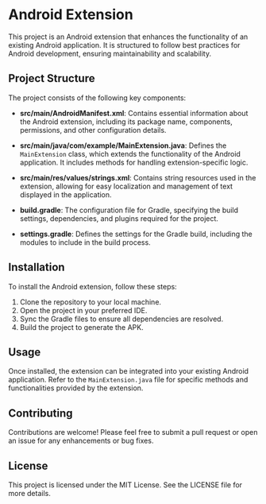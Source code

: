 # Android Extension

This project is an Android extension that enhances the functionality of an existing Android application. It is structured to follow best practices for Android development, ensuring maintainability and scalability.

## Project Structure

The project consists of the following key components:

- **src/main/AndroidManifest.xml**: Contains essential information about the Android extension, including its package name, components, permissions, and other configuration details.
  
- **src/main/java/com/example/MainExtension.java**: Defines the `MainExtension` class, which extends the functionality of the Android application. It includes methods for handling extension-specific logic.

- **src/main/res/values/strings.xml**: Contains string resources used in the extension, allowing for easy localization and management of text displayed in the application.

- **build.gradle**: The configuration file for Gradle, specifying the build settings, dependencies, and plugins required for the project.

- **settings.gradle**: Defines the settings for the Gradle build, including the modules to include in the build process.

## Installation

To install the Android extension, follow these steps:

1. Clone the repository to your local machine.
2. Open the project in your preferred IDE.
3. Sync the Gradle files to ensure all dependencies are resolved.
4. Build the project to generate the APK.

## Usage

Once installed, the extension can be integrated into your existing Android application. Refer to the `MainExtension.java` file for specific methods and functionalities provided by the extension.

## Contributing

Contributions are welcome! Please feel free to submit a pull request or open an issue for any enhancements or bug fixes.

## License

This project is licensed under the MIT License. See the LICENSE file for more details.